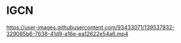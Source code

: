 # IGCN

https://user-images.githubusercontent.com/93433071/139537832-329085b6-7638-41d9-a16e-ea12622e54a6.mp4

